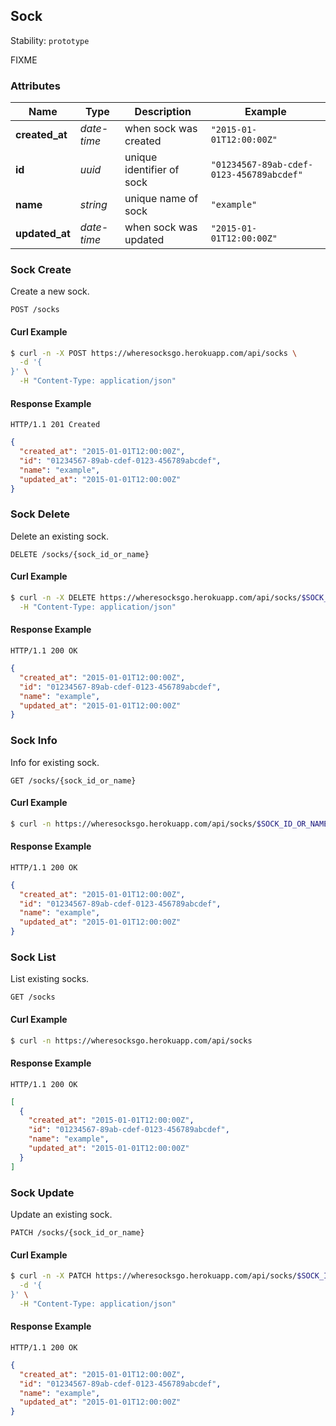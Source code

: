 ## <a name="resource-sock">Sock</a>

Stability: `prototype`

FIXME

### Attributes

| Name | Type | Description | Example |
| ------- | ------- | ------- | ------- |
| **created_at** | *date-time* | when sock was created | `"2015-01-01T12:00:00Z"` |
| **id** | *uuid* | unique identifier of sock | `"01234567-89ab-cdef-0123-456789abcdef"` |
| **name** | *string* | unique name of sock | `"example"` |
| **updated_at** | *date-time* | when sock was updated | `"2015-01-01T12:00:00Z"` |

### Sock Create

Create a new sock.

```
POST /socks
```


#### Curl Example

```bash
$ curl -n -X POST https://wheresocksgo.herokuapp.com/api/socks \
  -d '{
}' \
  -H "Content-Type: application/json"
```


#### Response Example

```
HTTP/1.1 201 Created
```

```json
{
  "created_at": "2015-01-01T12:00:00Z",
  "id": "01234567-89ab-cdef-0123-456789abcdef",
  "name": "example",
  "updated_at": "2015-01-01T12:00:00Z"
}
```

### Sock Delete

Delete an existing sock.

```
DELETE /socks/{sock_id_or_name}
```


#### Curl Example

```bash
$ curl -n -X DELETE https://wheresocksgo.herokuapp.com/api/socks/$SOCK_ID_OR_NAME \
  -H "Content-Type: application/json"
```


#### Response Example

```
HTTP/1.1 200 OK
```

```json
{
  "created_at": "2015-01-01T12:00:00Z",
  "id": "01234567-89ab-cdef-0123-456789abcdef",
  "name": "example",
  "updated_at": "2015-01-01T12:00:00Z"
}
```

### Sock Info

Info for existing sock.

```
GET /socks/{sock_id_or_name}
```


#### Curl Example

```bash
$ curl -n https://wheresocksgo.herokuapp.com/api/socks/$SOCK_ID_OR_NAME
```


#### Response Example

```
HTTP/1.1 200 OK
```

```json
{
  "created_at": "2015-01-01T12:00:00Z",
  "id": "01234567-89ab-cdef-0123-456789abcdef",
  "name": "example",
  "updated_at": "2015-01-01T12:00:00Z"
}
```

### Sock List

List existing socks.

```
GET /socks
```


#### Curl Example

```bash
$ curl -n https://wheresocksgo.herokuapp.com/api/socks
```


#### Response Example

```
HTTP/1.1 200 OK
```

```json
[
  {
    "created_at": "2015-01-01T12:00:00Z",
    "id": "01234567-89ab-cdef-0123-456789abcdef",
    "name": "example",
    "updated_at": "2015-01-01T12:00:00Z"
  }
]
```

### Sock Update

Update an existing sock.

```
PATCH /socks/{sock_id_or_name}
```


#### Curl Example

```bash
$ curl -n -X PATCH https://wheresocksgo.herokuapp.com/api/socks/$SOCK_ID_OR_NAME \
  -d '{
}' \
  -H "Content-Type: application/json"
```


#### Response Example

```
HTTP/1.1 200 OK
```

```json
{
  "created_at": "2015-01-01T12:00:00Z",
  "id": "01234567-89ab-cdef-0123-456789abcdef",
  "name": "example",
  "updated_at": "2015-01-01T12:00:00Z"
}
```


